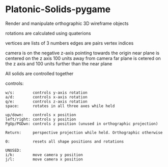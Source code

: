 # Platonic-Solids-pygame
Render and manipulate orthographic 3D wireframe objects

rotations are calculated using quaterions

vertices are lists of 3 numbers
edges are pairs vertex indices 

camera is on the negative z-axis pointing towards the origin
near plane is centered on the z axis 100 units away from camera
far plane is cetered on the z axis and 100 units further than the near plane 

All solids are controlled together

controls:

    w/s:        controls y-axis rotation
    a/d:        controls x-axis rotation
    q/e:        controls z-axis rotation
    space:      rotates in all three axes while held

    up/down:    controls x position
    left/right: controls y position
    PgUp/PGDwn: controls z position (unused in orthographic projection)

    Return:     perspective projection while held. Orthographic otherwise

    0:          resets all shape positions and rotations

    UNUSED:
    i/k:        move camera y position
    j/l:        move camera x position